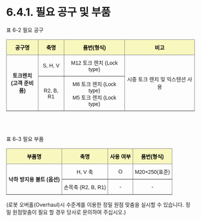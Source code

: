 ﻿# 6.4.1. 필요 공구 및 부품

표 6-2 필요 공구
<style type="text/css">
.tg  {border-collapse:collapse;border-spacing:0;}
.tg td{border-color:black;border-style:solid;border-width:1px;font-family:Arial, sans-serif;font-size:14px;
  overflow:hidden;padding:10px 5px;word-break:normal;}
.tg th{border-color:black;border-style:solid;border-width:1px;font-family:Arial, sans-serif;font-size:14px;
  font-weight:normal;overflow:hidden;padding:10px 5px;word-break:normal;}
.tg .tg-9wq8{border-color:inherit;text-align:center;vertical-align:middle}
.tg .tg-c3xd{background-color:#f8f8be;border-color:inherit;color:#000000;font-weight:bold;text-align:center;vertical-align:middle}
.tg .tg-uzvj{border-color:inherit;font-weight:bold;text-align:center;vertical-align:middle}
</style>
<table class="tg">
<thead>
  <tr>
    <th class="tg-c3xd">공구명</th>
    <th class="tg-c3xd">축명</th>
    <th class="tg-c3xd">품번(형식)</th>
    <th class="tg-c3xd">비고</th>
  </tr>
</thead>
<tbody>
  <tr>
    <td class="tg-uzvj" rowspan="2">토크렌치<br>(고객 준비품)</td>
    <td class="tg-9wq8">S, H, V</td>
    <td class="tg-9wq8">M12 토크 렌치 (Lock type)</td>
    <td class="tg-9wq8" rowspan="2">시중 토크 렌치 및 익스텐션 사용</td>
  </tr>
  <tr>
    <td class="tg-9wq8">R2, B, R1</td>
    <td class="tg-9wq8">M8 토크 렌치 (Lock type)<br>M5 토크 렌치 (Lock type)</td>
  </tr>
</tbody>
</table>

<br></br>

표 6-3 필요 부품
<style type="text/css">
.tg  {border-collapse:collapse;border-spacing:0;}
.tg td{border-color:black;border-style:solid;border-width:1px;font-family:Arial, sans-serif;font-size:14px;
  overflow:hidden;padding:10px 5px;word-break:normal;}
.tg th{border-color:black;border-style:solid;border-width:1px;font-family:Arial, sans-serif;font-size:14px;
  font-weight:normal;overflow:hidden;padding:10px 5px;word-break:normal;}
.tg .tg-9wq8{border-color:inherit;text-align:center;vertical-align:middle}
.tg .tg-c3xd{background-color:#f8f8be;border-color:inherit;color:#000000;font-weight:bold;text-align:center;vertical-align:middle}
.tg .tg-uzvj{border-color:inherit;font-weight:bold;text-align:center;vertical-align:middle}
</style>
<table class="tg">
<thead>
  <tr>
    <th class="tg-c3xd">부품명</th>
    <th class="tg-c3xd">축명</th>
    <th class="tg-c3xd">사용 여부</th>
    <th class="tg-c3xd">품번(형식)</th>
  </tr>
</thead>
<tbody>
  <tr>
    <td class="tg-uzvj" rowspan="2">낙하 방지용 볼트 (옵션)</td>
    <td class="tg-9wq8">H, V 축</td>
    <td class="tg-9wq8">O</td>
    <td class="tg-9wq8">M20×250(표준)</td>
  </tr>
  <tr>
    <td class="tg-9wq8">손목축 (R2, B, R1)</td>
    <td class="tg-9wq8">-</td>
    <td class="tg-9wq8">-</td>
  </tr>
</tbody>
</table>


(로봇 오버홀(Overhaul)시 수준계를 이용한 정밀 원점 맞춤을 실시할 수 있습니다. 정밀 원점맞춤이 필요 할 경우 당사로 문의하여 주십시오.)
